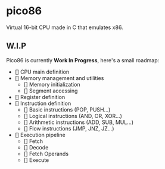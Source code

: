 # pico86
Virtual 16-bit CPU made in C that emulates x86.

## W.I.P
Pico86 is currently **Work In Progress**, here's a small roadmap:
- [] CPU main definition
- [] Memory management and utilities
    - [] Memory initialization
    - [] Segment accessing
- [] Register definition
- [] Instruction definition
    - [] Basic instructions (POP, PUSH...)
    - [] Logical instructions (AND, OR, XOR...)
    - [] Arithmetic instructions (ADD, SUB, MUL...)
    - [] Flow instructions (JMP, JNZ, JZ...)
- [] Execution pipeline
    - [] Fetch
    - [] Decode
    - [] Fetch Operands
    - [] Execute

